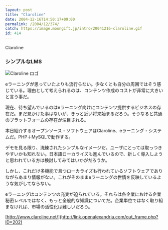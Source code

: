 ```yaml
---
layout: post
title: "Claroline"
date: 2004-12-16T14:50:17+09:00
permalink: /2004/12/374/
catch: https://image.moongift.jp/intro/20041216-claroline.gif
id: 414
---
```

Claroline  
<!--more-->

### シンプルなLMS
  

![Claroline ロゴ](https://image.moongift.jp/intro/20041216-claroline.gif "Claroline ロゴ")

  

eラーニングが思っていたよりも流行らない。少なくとも自分の周囲ではそう感じている。理由として考えられるのは、コンテンツ作成のコストが非常に大きいと言う事だ。

  

現在、待ち望んでいるのはeラーニング向けにコンテンツ提供するビジネスの存在だ。まだ見かけた事はないが、きっと近い将来始まるだろう。そうなると共通のプラットフォームの存在が注目される。

  

本日紹介するオープンソース・ソフトウェアはClaroline、eラーニング・システムだ。PHP＋MySQLで動作する。

  

デモを見る限り、洗練されたシンプルなイメージだ。ユーザにとっては取っつきやすいかも知れない。日本語ローカライズも進んでいるので、新しく導入しようと思われている方は検討してみてはいかがだろうか。

  

しかし、これだけ多機能で且つローカライズも行われているソフトウェアでありながらあまり情報がない。これがそのままeラーニングの世情を反映しているような気がしてならない。

  

eラーニングはコンテンツの充実が迫られている。それらは各企業における企業秘密レベルではなく、もっと全般的な知識についてだ。企業単位ではなく取り組まなければ、市場の活性化は難しいだろう。

  

[http://www.claroline.net/](http://link.openalexandria.com/out_frame.php?ID=202)

